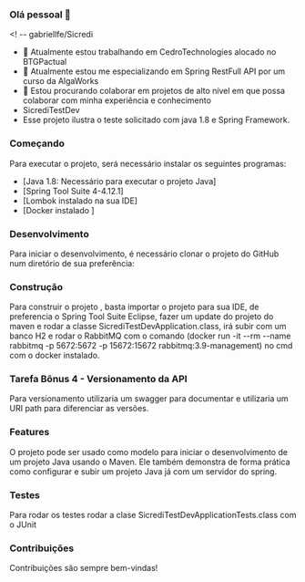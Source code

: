 ### Olá pessoal 👋
<! -- gabriellfe/Sicredi

- 🔭 Atualmente estou trabalhando em CedroTechnologies alocado no BTGPactual
- 🌱 Atualmente estou me especializando em Spring RestFull API por um curso da AlgaWorks
- 👯 Estou procurando colaborar em projetos de alto nível em que possa colaborar com minha experiência e conhecimento
- SicrediTestDev
- Esse projeto ilustra o teste solicitado com java 1.8 e Spring Framework.

### Começando
Para executar o projeto, será necessário instalar os seguintes programas:

- [Java 1.8: Necessário para executar o projeto Java]
- [Spring Tool Suite 4-4.12.1]
- [Lombok instalado na sua IDE]
- [Docker instalado ]

### Desenvolvimento
Para iniciar o desenvolvimento, é necessário clonar o projeto do GitHub num diretório de sua preferência:

### Construção
Para construir o projeto , basta importar o projeto para sua IDE, de preferencia o Spring Tool Suite Eclipse, fazer um update do projeto do maven e rodar a classe SicrediTestDevApplication.class, irá subir com um banco H2 e rodar o RabbitMQ com o comando (docker run -it --rm --name rabbitmq -p 5672:5672 -p 15672:15672 rabbitmq:3.9-management) no cmd com o docker instalado.

### Tarefa Bônus 4 - Versionamento da API

Para versionamento utilizaria um swagger para documentar e utilizaria um URI path para diferenciar as versões.

### Features
O projeto pode ser usado como modelo para iniciar o desenvolvimento de um projeto Java usando o Maven. Ele também demonstra de forma prática como configurar e subir um projeto Java já com um servidor do spring.

### Testes
Para rodar os testes rodar a clase SicrediTestDevApplicationTests.class com o JUnit

### Contribuições
Contribuições são sempre bem-vindas!

